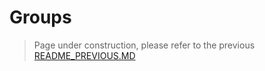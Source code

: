 # Groups

> Page under construction, please refer to the previous [README_PREVIOUS.MD](../../README_PREVIOUS.MD)

